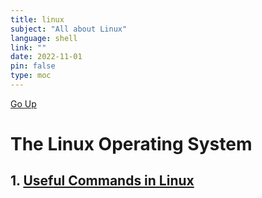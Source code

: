 ```yaml
---
title: linux
subject: "All about Linux"
language: shell
link: ""
date: 2022-11-01
pin: false
type: moc
---
```

[Go Up](dev)
# The Linux Operating System

## 1. [Useful Commands in Linux](commands.md)
